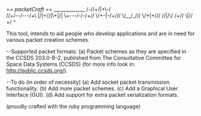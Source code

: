 =*= packetCraft =*=
    _____________
   /\-//+/|\+\\-/\
  //+\/--/-\--\/+\\
  |/\|+//_|_\\+|/\|
  \\+\-\-\-/-/-/+//
   \\/\+\-|-/+/\//
    \\/\_\_/_/\//
     \\/\+|+/\//
      \//\|/\\/
       \/\+/\/
        \\|//
         \+/
          ^

This tool, intends to aid people who develop applications and are in need for
various packet creation schemes.

--Supported packet formats:
(a) Packet schemes as they are specified in the CCSDS 203.0-B-2, published from
The Consultative Committee for Space Data Systems (CCSDS)
(for more info look in: http://public.ccsds.org/).

--To do (in order of necessity)
(a) Add socket packet transmission functionality.
(b) Add more packet schemes.
(c) Add a Graphical User Interface (GUI).
(d) Add support for extra packet serialization formats.

(proudly crafted with the ruby programming language)  
